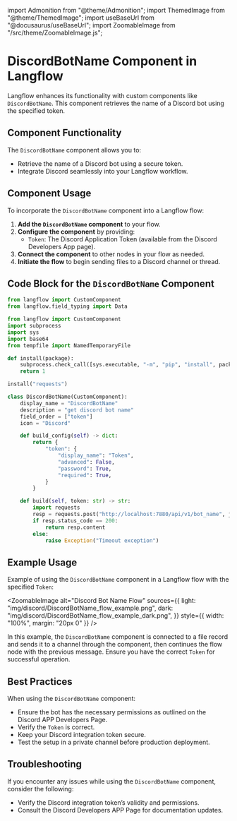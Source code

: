   import Admonition from "@theme/Admonition";
  import ThemedImage from "@theme/ThemedImage";
  import useBaseUrl from "@docusaurus/useBaseUrl";
  import ZoomableImage from "/src/theme/ZoomableImage.js";

  # DiscordBotName Component in Langflow

  Langflow enhances its functionality with custom components like `DiscordBotName`. This component retrieves the name of a Discord bot using the specified token.

  ## Component Functionality

  <Admonition type="tip" title="Component Functionality">

  The `DiscordBotName` component allows you to:

  - Retrieve the name of a Discord bot using a secure token.
  - Integrate Discord seamlessly into your Langflow workflow.

  </Admonition>

  ## Component Usage

  To incorporate the `DiscordBotName` component into a Langflow flow:

  1. **Add the `DiscordBotName` component** to your flow.
  2. **Configure the component** by providing:
     - `Token`: The Discord Application Token (available from the Discord Developers App page).
  3. **Connect the component** to other nodes in your flow as needed.
  4. **Initiate the flow** to begin sending files to a Discord channel or thread.

  ## Code Block for the `DiscordBotName` Component

  ```python
  from langflow import CustomComponent
  from langflow.field_typing import Data

  from langflow import CustomComponent
  import subprocess
  import sys
  import base64
  from tempfile import NamedTemporaryFile

  def install(package):
      subprocess.check_call([sys.executable, "-m", "pip", "install", package])
      return 1

  install("requests")

  class DiscordBotName(CustomComponent):
      display_name = "DiscordBotName"
      description = "get discord bot name"
      field_order = ["token"]
      icon = "Discord"

      def build_config(self) -> dict:
          return {
              "token": {
                  "display_name": "Token",
                  "advanced": False,
                  "password": True,
                  "required": True,
              }
          }

      def build(self, token: str) -> str:
          import requests
          resp = requests.post("http://localhost:7880/api/v1/bot_name", json={"token": token})
          if resp.status_code == 200:
              return resp.content
          else:
              raise Exception("Timeout exception")
  ```

  ## Example Usage

  <Admonition type="info" title="Example Usage">

  Example of using the `DiscordBotName` component in a Langflow flow with the specified `Token`:

  <ZoomableImage
    alt="Discord Bot Name Flow"
    sources={{
      light: "img/discord/DiscordBotName_flow_example.png",
      dark: "img/discord/DiscordBotName_flow_example_dark.png",
    }}
    style={{ width: "100%", margin: "20px 0" }}
  />

  In this example, the `DiscordBotName` component is connected to a file record and sends it to a channel through the component, then continues the flow node with the previous message. Ensure you have the correct `Token` for successful operation.

  </Admonition>

  ## Best Practices

  <Admonition type="tip" title="Best Practices">

  When using the `DiscordBotName` component:

  - Ensure the bot has the necessary permissions as outlined on the Discord APP Developers Page.
  - Verify the `Token` is correct.
  - Keep your Discord integration token secure.
  - Test the setup in a private channel before production deployment.

  </Admonition>

  ## Troubleshooting

  <Admonition type="caution" title="Troubleshooting">

  If you encounter any issues while using the `DiscordBotName` component, consider the following:

  - Verify the Discord integration token’s validity and permissions.
  - Consult the Discord Developers APP Page for documentation updates.

  </Admonition>
